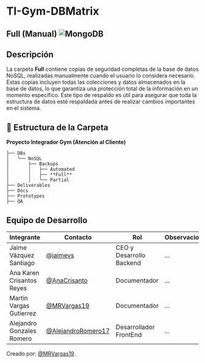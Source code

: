 # TI-Gym-DBMatrix 
##  Full (Manual) ![MongoDB](https://img.shields.io/badge/MongoDB-%234ea94b.svg?style=for-the-badge&logo=mongodb&logoColor=white)
##  Descripción 

La carpeta **Full** contiene copias de seguridad completas de la base de datos NoSQL, realizadas manualmente cuando el usuario lo considera necesario. Estas copias incluyen todas las colecciones y datos almacenados en la base de datos, lo que garantiza una protección total de la información en un momento específico. Este tipo de respaldo es útil para asegurar que toda la estructura de datos esté respaldada antes de realizar cambios importantes en el sistema.

## 📁 **Estructura de la Carpeta** 
**Proyecto Integrador Gym (Atención al Cliente)**

```plaintext
├── DBs
│   └── NoSQL
│       ├── Backups
│       │   ├── Automated
│       │   ├── **Full**
│       │   └── Partial
├── Deliverables
├── Docs
├── Prototypes
├── QA
```
##  Equipo de Desarrollo
|Integrante|Contacto|Rol|Observaciones|
|----------|--------|---|-------------|
|Jaime Vázquez Santiago|[@jaimevs](https://github.com/jaimevs)|CEO y Desarrollo Backend|...|
|Ana Karen Crisantos Reyes|[@AnaCrisanto](https://github.com/AnaCrisanto)|Documentador|...|
|Martin Vargas Gutierrez|[@MRVargas19](https://github.com/MRVargas19)|Documentador|...|
|Alejandro Gonzales Romero|[@AlejandroRomero17](https://github.com/AlejandroRomero17)|Desarrollador FrontEnd|...|

Creado por: [@MRVargas19](https://github.com/MRVargas19).